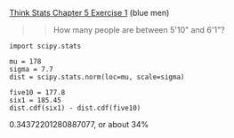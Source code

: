 [Think Stats Chapter 5 Exercise 1](http://greenteapress.com/thinkstats2/html/thinkstats2006.html#toc50) (blue men)

>> How many people are between 5'10" and 6'1"?

```
import scipy.stats

mu = 178
sigma = 7.7
dist = scipy.stats.norm(loc=mu, scale=sigma)

five10 = 177.8
six1 = 185.45
dist.cdf(six1) - dist.cdf(five10)
```
0.34372201280887077, or about 34%
